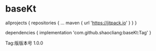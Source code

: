 # baseKt

allprojects {
		repositories {
			...
			maven { url 'https://jitpack.io' }
		}
	}
  
 
 dependencies {
	        implementation 'com.github.shaocliang:baseKt:Tag'
	}
  
  Tag:版版本号 1.0.0
